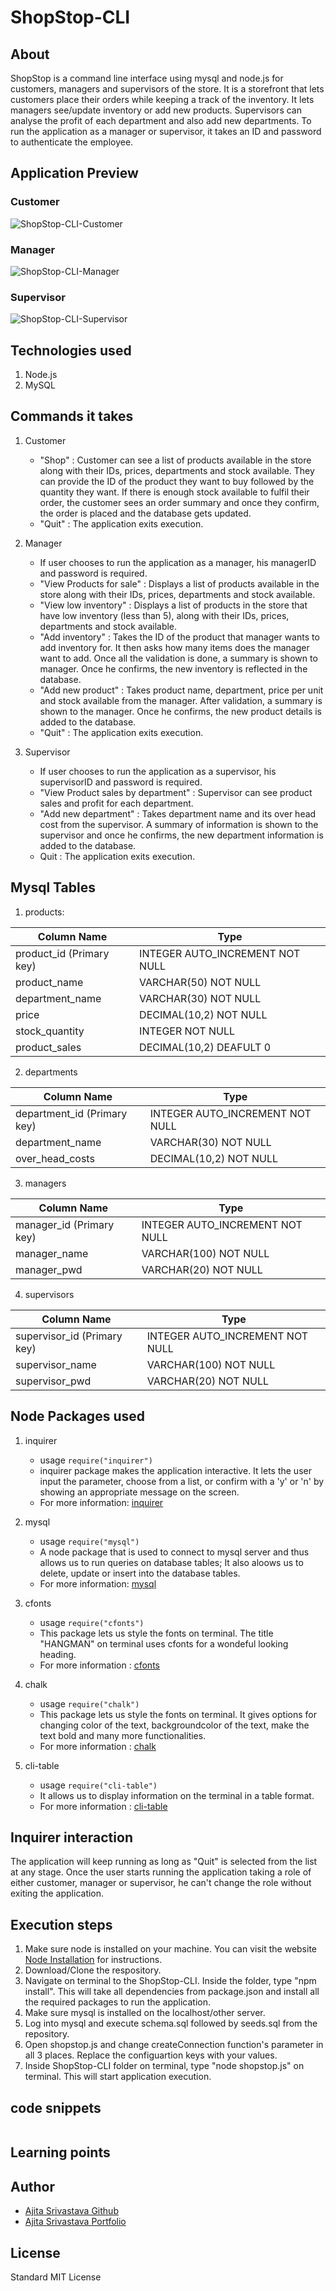# ShopStop-CLI

## About
ShopStop is a command line interface using mysql and node.js for customers, managers and supervisors of the store. It is a storefront that lets customers place their orders while keeping a track of the inventory. It lets managers see/update inventory or add new products. Supervisors can analyse the profit of each department and also add new departments. To run the application as a manager or supervisor, it takes an ID and password to authenticate the employee.

## Application Preview

### Customer
![ShopStop-CLI-Customer](shopstop-customer.gif)

### Manager
![ShopStop-CLI-Manager](shopstop-manager.gif)

### Supervisor
![ShopStop-CLI-Supervisor](shopstop-supervisor.gif)

## Technologies used
1. Node.js
2. MySQL

## Commands it takes
1. Customer
    * "Shop" : Customer can see a list of products available in the store along with their IDs, prices, departments and stock available. They can provide the ID of the product they want to buy followed by the quantity they want. If there is enough stock available to fulfil their order, the customer sees an order summary and once they confirm, the order is placed and the database gets updated.
    * "Quit" : The application exits execution.

2. Manager
    * If user chooses to run the application as a manager, his managerID and password is required. 
    * "View Products for sale" : Displays a list of products available in the store along with their IDs, prices, departments and stock available.
    * "View low inventory" : Displays a list of products in the store that have low inventory (less than 5), along with their IDs, prices, departments and stock available.
    * "Add inventory" : Takes the ID of the product that manager wants to add inventory for. It then asks how many items does the manager want to add. Once all the validation is done, a summary is shown to manager. Once he confirms, the new inventory is reflected in the database.
    * "Add new product" : Takes product name, department, price per unit and stock available from the manager. After validation, a summary is shown to the manager. Once he confirms, the new product details is added to the database.
    * "Quit" : The application exits execution.

3. Supervisor
    * If user chooses to run the application as a supervisor, his supervisorID and password is required. 
    * "View Product sales by department" : Supervisor can see product sales and profit for each department.
    * "Add new department" : Takes department name and its over head cost from the supervisor. A summary of information is shown to the supervisor and once he confirms, the new department information is added to the database.
    * Quit : The application exits execution.

## Mysql Tables
1. products:

Column Name  | Type
------------ | -------------
product_id (Primary key) | INTEGER AUTO_INCREMENT NOT NULL
product_name | VARCHAR(50) NOT NULL
department_name | VARCHAR(30) NOT NULL
price | DECIMAL(10,2) NOT NULL
stock_quantity | INTEGER NOT NULL
product_sales | DECIMAL(10,2) DEAFULT 0


2. departments

Column Name  | Type
------------ | -------------
department_id (Primary key) | INTEGER AUTO_INCREMENT NOT NULL
department_name | VARCHAR(30) NOT NULL
over_head_costs | DECIMAL(10,2) NOT NULL


3. managers

Column Name  | Type
------------ | -------------
manager_id (Primary key) | INTEGER AUTO_INCREMENT NOT NULL
manager_name | VARCHAR(100) NOT NULL
manager_pwd | VARCHAR(20) NOT NULL


4. supervisors

Column Name  | Type
------------ | -------------
supervisor_id (Primary key) | INTEGER AUTO_INCREMENT NOT NULL
supervisor_name | VARCHAR(100) NOT NULL
supervisor_pwd | VARCHAR(20) NOT NULL

## Node Packages used
1. inquirer
    * usage
    ```require("inquirer")```
    * inquirer package makes the application interactive. It lets the user input the parameter, choose from a list, or confirm with a 'y' or 'n' by showing an appropriate message on the screen.
    * For more information: [inquirer](https://github.com/SBoudrias/Inquirer.js/)

2. mysql
    * usage
    ```require("mysql")```
    * A node package that is used to connect to mysql server and thus allows us to run queries on database tables; It also aloows us to delete, update or insert into the database tables.
    * For more information: [mysql](https://www.npmjs.com/package/mysql)

3. cfonts
    * usage
    ```require("cfonts")```
    * This package lets us style the fonts on terminal. The title "HANGMAN" on terminal uses cfonts for a wondeful looking heading.
    * For more information : [cfonts](https://www.npmjs.com/package/cfonts)

4. chalk
    * usage
    ```require("chalk")```
    * This package lets us style the fonts on terminal. It gives options for changing color of the text, backgroundcolor of the text, make the text bold and many more functionalities.
    * For more information : [chalk](https://www.npmjs.com/package/chalk)

5. cli-table
    * usage
    ```require("cli-table")```
    * It allows us to display information on the terminal in a table format.
    * For more information : [cli-table](https://www.npmjs.com/package/cli-table)

## Inquirer interaction
The application will keep running as long as "Quit" is selected from the list at any stage. Once the user starts running the application taking a role of either customer, manager or supervisor, he can't change the role without exiting the application.

## Execution steps
1. Make sure node is installed on your machine. You can visit the website [Node Installation](http://blog.teamtreehouse.com/install-node-js-npm-mac) for instructions.
2. Download/Clone the respository.
3. Navigate on terminal to the ShopStop-CLI. Inside the folder, type "npm install". This will take all dependencies from package.json and install all the required packages to run the application.
4. Make sure mysql is installed on the localhost/other server. 
5. Log into mysql and execute schema.sql followed by seeds.sql from the repository.
6. Open shopstop.js and change createConnection function's parameter in all 3 places. Replace the configuartion keys with your values.
7. Inside ShopStop-CLI folder on terminal, type "node shopstop.js" on terminal. This will start application execution.

## code snippets
```
```

## Learning points


## Author 
* [Ajita Srivastava Github](https://github.com/ajitas)
* [Ajita Srivastava Portfolio](https://ajitas.github.io/Portfolio/)

## License
Standard MIT License


